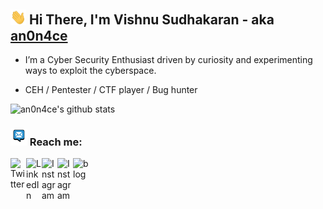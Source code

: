 ## <img width="25px" src="/img/hand.gif" /> Hi There, I'm Vishnu Sudhakaran - aka [an0n4ce](https://twitter.com/an0n4ce)

- I’m a Cyber Security Enthusiast driven by curiosity and experimenting ways to exploit the cyberspace.

- CEH / Pentester / CTF player / Bug hunter

![an0n4ce's github stats](https://github-readme-stats.vercel.app/api?username=an0n4ce&show_icons=true&show_icons=true&hide=issues&include_all_commits=true&theme=dark)

### <img width="27px" src="/img/mes.gif" /> Reach me:

[<img align="left" alt=" Twitter" width="25px" src="https://cdn.jsdelivr.net/npm/simple-icons@v3/icons/twitter.svg" />][twitter]
[<img align="left" alt="LinkedIn" width="25px" src="https://cdn.jsdelivr.net/npm/simple-icons@v3/icons/linkedin.svg" />][linkedin]
[<img align="left" alt="Instagram" width="25px" src="https://cdn.jsdelivr.net/npm/simple-icons@v3/icons/instagram.svg" />][instagram]
[<img align="left" alt="Instagram" width="25px" src="https://cdn.jsdelivr.net/npm/simple-icons@3.13.0/icons/gmail.svg" />][gmail]
[<img align="left" alt="blog" width="25px" src="https://cdn.jsdelivr.net/npm/simple-icons@3.13.0/icons/blogger.svg" />][blog]

[twitter]: https://twitter.com/an0n4ce/
[linkedin]: https://www.linkedin.com/in/an0n4ce/
[instagram]: https://www.instagram.com/an0n4ce/
[gmail]: mailto:an0n4ce@gmail.com
[blog]: https://an0n4ce.github.io/blog

